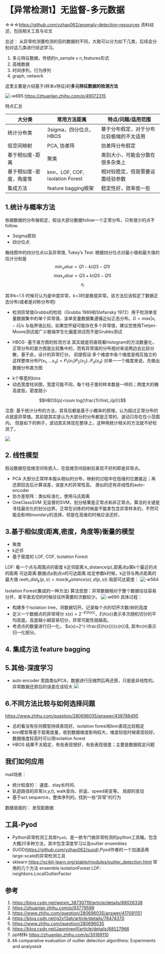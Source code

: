 # 【异常检测1】无监督-多元数据

☆☆☆https://github.com/yzhao062/anomaly-detection-resources  资料综述，包括相关工具与论文

总述：
从异常检测要检测的目的数据的不同，大致可以分为如下几类，后续会分别对这几类进行综述学习。
1. 多元特征数据，传统的n_sample x n_features形式
2. 高维数据
3. 时间序列，行为序列
4. graph, network

<!-- more -->
这里主要是介绍基于(样本x特征)的**多元特征数据的检测方法**


![-w685](media/15846836766049/15851028311312.jpg)
https://zhuanlan.zhihu.com/p/49072315

特点汇总

| 大分类 | 常用方法距离 | 特点/问题/适用范围 |
| --- | --- | --- |
| 统计分布类 | 3sigma，四分位点， HBOS | 基于分布假定，对于分布比较极端的不太适用 |
| 低空间映射 | PCA, 协差阵 | 协差阵分布假定 |
| 基于相似度-距离 |  聚类| 类别大小，可能会分散在很多杂类上 |
| 基于相似度-密度，角度等 | knn，LOF, COF, Isolation Forest | 相对较稳定，但是需要设置经验参数 |
| 集成方法|feature bagging框架 | 稳定性好，效率低一些|


## 1.统计与概率方法
依据数据的分布做假定，假设大部分数据follow一个正常分布，只有很少的点不follow.

- 3sigma原则
- 四分位点

箱线图中的四分位点以及异常值, Tukey’s Test: 根据四分位点对最小值和最大值的估计分别是
$$min_value = Q1 - k(Q3-Q1)$$
$$max_value = Q3 + k(Q3-Q1)$$
$$
x_i
$$
 

其中k=1.5 时候可认为是中度异常，k=3时是极度异常。该方法应该假定了数据正态分布(或者是对称分布吧)

- 检测异常值Grubbs的检验（Grubbs 1969和Stefansky 1972）用于检测单变量数据集中的单个异常值，该单变量数据集遵循近似正态分布。$G=max|x_i-\bar x|/s$ 与临界值比较。如果您怀疑可能存在多个异常值，建议您使用Tietjen-Moore测试或广义极端学生化偏差测试而不是Grubbs测试

- HBOS- 基于直方图的检测方法
其实就是将直观看histogram的方法数量化，正常分布的直方图是比较集中的，而有异常值的分布相对来说两边会比较分散，基于此，设计的异常打分。
前提假设:多个维度中各个维度是相互独立的 这样整体分布$P(x_1,...x_d)=P_1(x_1)P_2(x_2)..P_d(x_d)$
对单一一个维度来说，先做出数据分布直方图
* k个等宽的bins
* 动态宽度柱状图，宽度可能不同，每个柱子里的样本数是一样的；跨度大的桶高度低，密度就小

$$HBOS(p)=\sum log(\frac{1}{hist_i(p)})$$

注意:
基于统计分布的方法，其背后都是基于小概率的原理，认为超过正常分布的点就是异常值。其前提其实是认为大部分的分布都是正常的，波动只存在在小范围内。 但是如下的例子，波动其实体现在整体上，这种用统计相关的方法就不好检测了。

![](media/15846836766049/15873805529745.jpg)


## 2. 线性模型
假设数据在低维空间有嵌入，在低维空间投射后表现不好的即是异常点。
- PCA 大部分正常样本服从相似的分布，映射的过程中在低维的位置接近；再还原回去后计算误差，误差大的异常性高。 类似的还有非线性的auto-encoder
- 协方差矩阵：类似标准化，使用马氏距离
- OneClassSVM 无监督的SVM，划分结果是正常点和非正常点。算法的关键是寻找最优化的划分边界。正常在训练的时候是不能拿包含异常样本的，不然可能会影响boundary的选择，但是在高维的时候应该还好。

## 3.基于相似度(距离,密度，角度等)衡量的模型
- 聚类
- k近邻
- 基于密度的 LOF, COF, Isolation Forest

LOF: 看一个点与周围点的密度
k近邻距离:k_distance(p),距离点p第k个最近的点的距离
可达距离:数据点p到点o的可达距离.给定参数k时候，k近邻与两点距离的最大值
$reah\_dist_k(p,o)= max(k_distance(o), d(p,o))$
局部可达密度：
![-w564](media/15846836766049/15874462955499.jpg)



Isolation Forest(集成的一种方法)
算法思想：异常数据相对于整个数据往往容易分开，拿平面去切的时候往往所需要的次数较少。
![-w690](media/15846836766049/15874450284627.jpg)
具体过程：
* 构建多个isolation tree，将数据切开。记录每个点的切开次数/树的高度
* 定义一个数据点的异常得分 $s(x)=2^{-E(h(x))}$，$E(h(x))$表示多次随机切分的平均高度。高度越小越容易切分，异常可能性就越高。
* 考虑点的数量进行归一化， $s(x)=2^{-\frac{E(h(x))}{c(n}}$, 其中$c(n)$表示归一化部分。

## 4. 集成方法 feature bagging


## 5.其他-深度学习

- auto encoder
思路类似PCA，数据进行压缩然后再还原，只是是非线性的。异常数据还原后的误差应该较大
![](media/15846836766049/15850559643103.jpg)


## 6.不同方法比较与如何选择问题
https://www.zhihu.com/question/280696035/answer/438788495

* 总的看没有任何模型持续表现好。isolation forest和knn表现比较稳定
* knn模型等基于距离度量，收到数据维度影响较大，维度较低时候表现较好。数据维度较高时可以用isolation forest
* HBOS 结果不太稳定，有些表现很好，有些表现很差；主要是数据假定问题



## 我们如何应用
mall场景：
- 统计粒度的： 速度、stay长时间、
- 轨迹路径的异常(x,y,t), walk变向、折返、speed突变等。 局部的变动
- 基于act sequence，整体序列的。找到一些“异常”的行为

数据层面的： 发现脏数据





## 工具-Pyod

- Python异常检测工具库`Pyod`，是一款专门做异常检测的python工具箱。包含大概20多种方法，其中包含深度学习以及outlier ensembles
- SUOD(https://github.com/yzhao062/suod),Pyod作者的一个加速适用large-scale的异常检测工具
- sklearn https://scikit-learn.org/stable/modules/outlier_detection.html
常用的几个方法
ensemble.IsolationForest
LOF: neighbors.LocalOutlierFactor 




## 参考
1. https://blog.csdn.net/weixin_38730719/article/details/88026338
2. https://zhuanlan.zhihu.com/p/93779599
3. https://www.zhihu.com/question/280696035/answer/417091151
4. https://blog.csdn.net/g2v13ah/article/details/78474370
5. https://www.zhihu.com/question/280696035
6. https://blog.csdn.net/Jasminexjf/article/details/88527966
7. ppt材料 https://zhuanlan.zhihu.com/p/30169110
8. 《A comparative evaluation of outlier detection algorithms: Experiments and
analyses》


